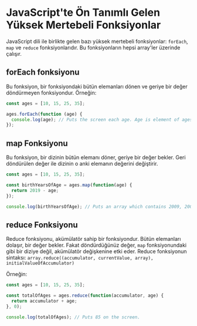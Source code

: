 # JavaScript'te Ön Tanımlı Gelen Yüksek Mertebeli Fonksiyonlar
JavaScript dili ile birlikte gelen bazı yüksek mertebeli fonksiyonlar: `forEach`, `map` ve `reduce` fonksiyonlarıdır. Bu fonksiyonların hepsi array'ler üzerinde çalışır.

## forEach fonksiyonu
Bu fonksiyon, bir fonksiyondaki bütün elemanları dönen ve geriye bir değer döndürmeyen fonksiyondur.
Örneğin:

```js
const ages = [10, 15, 25, 35];

ages.forEach(function (age) {
  console.log(age); // Puts the screen each age. Age is element of ages array.
});
```

## map Fonksiyonu
Bu fonksiyon, bir dizinin bütün elemanı döner, geriye bir değer bekler. Geri döndürülen değer ile dizinin o anki elemanın değerini değiştirir.

```js
const ages = [10, 15, 25, 35];

const birthYearsOfAge = ages.map(function(age) {
  return 2019 - age;
});

console.log(birthYearsOfAge); // Puts an array which contains 2009, 2004, 1994, 1984
```

## reduce Fonksiyonu
Reduce fonksiyonu, akümülatör sahip bir fonksiyondur. Bütün elemanları dolaşır, bir değer bekler. Fakat döndürdüğünüz değer, `map` fonksiyonundaki gibi bir diziye değil, akümülatör değişkenine etki eder. Reduce fonksiyonun sintaksı:
`array.reduce((accumulator, currentValue, array), initialValueOfAccumulator)`

Örneğin:
```js
const ages = [10, 15, 25, 35];

const totalOfAges = ages.reduce(function(accumulator, age) {
  return accumulator + age;
}, 0);

console.log(totalOfAges); // Puts 85 on the screen.
```